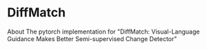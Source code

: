 # DiffMatch
About The pytorch implementation for "DiffMatch: Visual-Language Guidance Makes Better Semi-supervised Change Detector"
